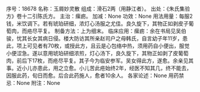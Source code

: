序号：18678
名称：玉屑妙灵散
组成：滑石2两（用静江者）。
出处：《朱氏集验方》卷十二引陈氏方。
主治：瘰疬。
加减：None
功效：None
用法用量：每服2钱，米饮调下。若有琥珀研细，浓灯心汤服之尤佳。良久旋下，其物正如剥皮子葡萄肉，而疮尽平复。
制备方法：上为细末。
临床应用：瘰疬：余在书局见吴伯骏，忧其长女其病日侵。楼大防访其所亲赵司户之母韩氏，自言幼子年11岁，患此，项上可见者有70枚，或授此方，且云是心包络中热，须用药自小便出，服觉小便涩急。遂以意用琥珀研细浓煎，灯心汤下，良久旋下，其物正如剥了皮葡萄肉，前后下17枚，而疮尽平复。其子今为临安参军。吴女得此方，遂愈。余亲见其事。近小儿亦患此，用之立愈。小儿苦此疮始终2年，经医不知其几，终不能去，因服此药，旬日而愈。后合此药施人，愈者10余人。
各家论述：None
用药禁忌：None
附注：None
